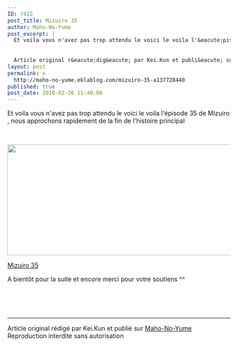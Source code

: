 ```yaml
---
ID: 7422
post_title: Mizuiro 35
author: Maho-No-Yume
post_excerpt: |
  Et voila vous n'avez pas trop attendu le voici le voila l'&eacute;pisode 35 de Mizuiro , nous approchons rapidement de la fin de l'histoire principal &nbsp; Mizuiro 35 A bient&ocirc;t pour la suite et encore merci pour votre soutiens ^^&nbsp;
  
  
  Article original r&eacute;dig&eacute; par Kei.Kun et publi&eacute; sur Maho-No-Yume...
layout: post
permalink: >
  http://maho-no-yume.eklablog.com/mizuiro-35-a137728440
published: true
post_date: 2018-02-26 11:40:06
---
```

<p>Et voila vous n'avez pas trop attendu le voici le voila l'&eacute;pisode 35 de Mizuiro , nous approchons rapidement de la fin de l'histoire principal</p>
<p>&nbsp;</p>
<p><img src="https://united-subs.dearclouds.com/wp-content/uploads/2018/05/c15bdfddbfbd270b1ff8044127570286.jpg" width="520" height="250" alt=""/></p>
<p><a href="https://multiup.org/e8bdeca321ca812423f0649a607f9d6a">Mizuiro 35</a></p>
<p>A bient&ocirc;t pour la suite et encore merci pour votre soutiens ^^&nbsp;</p><br /><br /><br /><hr />Article original rédigé par Kei.Kun et publié sur <a href="http://maho-no-yume.eklablog.com/">Maho-No-Yume</a> <br /> Reproduction interdite sans autorisation
